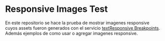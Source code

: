 # Responsive Images Test

En este repositorio se hace la prueba de mostrar imagenes responsive cuyos assets fueron generados con el servicio [textResponsive Breakpoints](https://www.responsivebreakpoints.com/).
Además ejemplos de como usar o agregar imagenes responsive.
